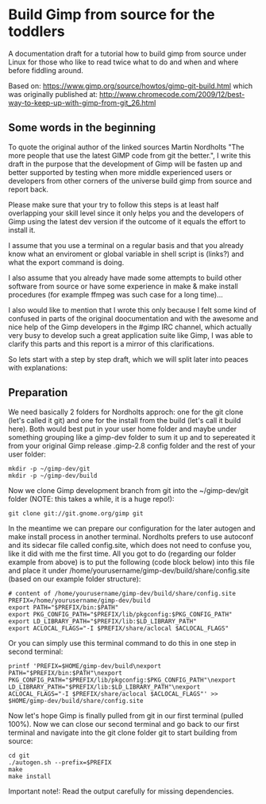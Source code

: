 # Build Gimp from source for the toddlers
A documentation draft for a tutorial how to build gimp from source under Linux for those who like to read twice what to do and when and where before fiddling around.

Based on: https://www.gimp.org/source/howtos/gimp-git-build.html which was originally published at:
http://www.chromecode.com/2009/12/best-way-to-keep-up-with-gimp-from-git_26.html

Some words in the beginning
---------------------------

To quote the original author of the linked sources Martin Nordholts "The more people that use the latest GIMP code from git the better.", I write this draft in the purpose that the development of Gimp will be fasten up and better supported by testing when more middle experienced users or developers from other corners of the universe build gimp from source and report back.

Please make sure that your try to follow this steps is at least half overlapping your skill level since it only helps you and the developers of Gimp using the latest dev version if the outcome of it equals the effort to install it.

I assume that you use a terminal on a regular basis and that you already know what an enviroment or global variable in shell script is (links?) and what the export command is doing.

I also assume that you already have made some attempts to build other software from source or have some experience in make & make install procedures (for example ffmpeg was such case for a long time)...

I also would like to mention that I wrote this only because I felt some kind of confused in parts of the original doocumentation and with the awesome and nice help of the Gimp developers in the #gimp IRC channel, which actually very busy to develop such a great application suite like Gimp, I was able to clarify this parts and this report is a mirror of this clarifications.

So lets start with a step by step draft, which we will split later into peaces with explanations:

Preparation
-----------

We need basically 2 folders for Nordholts approch: one for the git clone (let's called it git) and one for the install from the build (let's call it build here). Both would best put in your user home folder and maybe under something grouping like a gimp-dev folder to sum it up and to sepereated it from your original Gimp release .gimp-2.8 config folder and the rest of your user folder:

    mkdir -p ~/gimp-dev/git
    mkdir -p ~/gimp-dev/build
    
Now we clone Gimp development branch from git into the ~/gimp-dev/git folder (NOTE: this takes a while, it is a huge repo!):

    git clone git://git.gnome.org/gimp git
    
In the meantime we can prepare our configuration for the later autogen and make install process in another terminal. Nordholts prefers to use autoconf and its sidecar file called config.site, which does not need to confuse you, like it did with me the first time. All you got to do (regarding our folder example from above) is to put the following (code block below) into this file and place it under /home/yourusername/gimp-dev/build/share/config.site (based on our example folder structure):

    # content of /home/yourusername/gimp-dev/build/share/config.site
    PREFIX=/home/yourusername/gimp-dev/build
    export PATH="$PREFIX/bin:$PATH"
    export PKG_CONFIG_PATH="$PREFIX/lib/pkgconfig:$PKG_CONFIG_PATH"
    export LD_LIBRARY_PATH="$PREFIX/lib:$LD_LIBRARY_PATH"
    export ACLOCAL_FLAGS="-I $PREFIX/share/aclocal $ACLOCAL_FLAGS"
    
Or you can simply use this terminal command to do this in one step in second terminal:

    printf 'PREFIX=$HOME/gimp-dev/build\nexport PATH="$PREFIX/bin:$PATH"\nexport PKG_CONFIG_PATH="$PREFIX/lib/pkgconfig:$PKG_CONFIG_PATH"\nexport LD_LIBRARY_PATH="$PREFIX/lib:$LD_LIBRARY_PATH"\nexport ACLOCAL_FLAGS="-I $PREFIX/share/aclocal $ACLOCAL_FLAGS"' >> $HOME/gimp-dev/build/share/config.site

Now let's hope Gimp is finally pulled from git in our first terminal (pulled 100%). Now we can close our second terminal and go back to our first terminal and navigate into the git clone folder git to start building from source:

    cd git
    ./autogen.sh --prefix=$PREFIX
    make
    make install
    
Important note!: Read the output carefully for missing dependencies.
